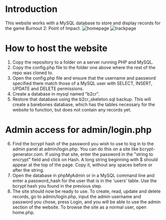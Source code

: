 # Introduction
This website works with a MySQL database to store and display records for the game Burnout 2: Point of Impact.
![homepage](https://user-images.githubusercontent.com/34139270/125173495-8b08d580-e174-11eb-8a63-a9cd21d19c59.png)
![trackpage](https://user-images.githubusercontent.com/34139270/125173409-0fa72400-e174-11eb-868a-664561566fc3.png)
# How to host the website
1. Copy the repository to a folder on a server running PHP and MySQL.
2. Copy the config.php file to the folder one above where the rest of the repo was cloned to.
3. Open the config.php file and ensure that the username and password specified there match those of a MySQL user with SELECT, INSERT, UPDATE and DELETE permissions.
4. Create a database in mysql named "b2cr".
5. Restore that database using the b2cr_skeleton.sql backup. This will create a barebones database, which has the tables necessary for the website to function, but does not contain any records yet.
# Admin access for admin/login.php
6. Find the bcrypt hash of the password you wish to use to log in to the admin panel at admin/login.php. You can do this on a site like bcrypt-generator.com. If using that site, enter the password in the "string to encrypt" field and click on Hash. A long string beginning with $ should appear at the top of the page. Copy it, without any spaces before or after the string.
7. Open the database in phpMyAdmin or in a MySQL command line and enter a password_hash for the user that is in the 'users' table. Use the bcrypt hash you found in the previous step.
8. The site should now be ready to use.
	To create, read, update and delete records, go to admin/login.php, input the admin username and password you chose, press Login, and you will be able to use the admin section of the website.
	To browse the site as a normal user, open home.php.
